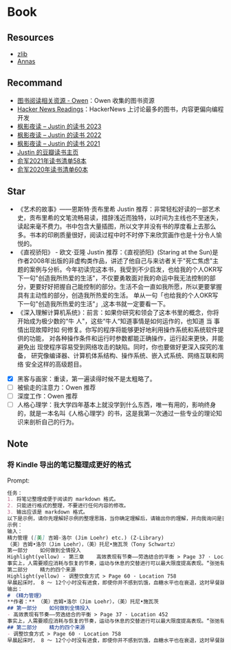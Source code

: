 # Book

## Resources

- [zlib](https://z-library.se/)
- [Annas](https://annas-archive.org/search?q=Query)

## Recommand

- [图书阅读相关资源 - Owen](https://www.owenyoung.com/books-guide/#qi-ta-ren-de-shu-ji-tui-jian-zi-yuan)：Owen 收集的图书资源
- [Hacker News Readings](https://hacker-recommended-books.vercel.app/)：HackerNews 上讨论最多的图书，内容更偏向编程开发
- [枫影夜读 – Justin 的读书 2023](https://justinyan.me/post/5845)
- [枫影夜读 – Justin 的读书 2022](https://justinyan.me/post/5361)
- [枫影夜读 – Justin 的读书 2021](https://justinyan.me/post/4824)
- [Justin 的豆瓣读书主页](https://book.douban.com/people/3113941/)
- [俞军2021年读书清单58本](https://zhuanlan.zhihu.com/p/452506737)
- [俞军2020年读书清单60本](https://zhuanlan.zhihu.com/p/342969562)

## Star

- 《艺术的故事》——恩斯特·贡布里希
Justin 推荐：非常轻松好读的一部艺术史，贡布里希的文笔流畅易读，措辞浅近而独特，以时间为主线也不至迷失，读起来毫不费力。书中包含大量插图，所以文字并没有书的厚度看上去那么多。书本的印刷质量很好，阅读过程中时不时停下来欣赏画作也是十分令人愉悦的。
- 《直视骄阳》 - 欧文·亚隆
Justin 推荐：《直视骄阳》(Staring at the Sun)是作者2008年出版的非虚构类作品，讲述了他自己与来访者关于"死亡焦虑"主题的案例与分析。今年初读完这本书，我受到不少启发，也给我的个人OKR写下一句"创造我所热爱的生活"，不仅要勇敢面对我的命运中我无法控制的部分，更要好好把握自己能控制的部分。生活不会一直如我所愿，所以更要掌握具有主动性的部分，创造我所热爱的生活。
单从一句「也给我的个人OKR写下一句"创造我所热爱的生活"」,这本书就一定要看一下。
- 《深入理解计算机系统》：前言：如果你研究和领会了这本书里的概念，你将开始成为极少数的“牛 人"，这些“牛人“知道事情是如何运作的，也知道 当 事情出现故障时如 何修复。你写的程序将能够更好地利用操作系统和系统软件提供的功能， 对各种操作条件和运行时参数都能正确操作，运行起来更快，并能避免出 现使程序容易受到网络攻击的缺陷。同时，你也要做好更深入探究的准备， 研究像编译器、计算机体系结构、操作系统、嵌入式系统、网络互联和网络 安全这样的高级题目。
- [x] 黑客与画家：重读，第一遍读得时候不是太粗略了。
- [ ] 被偷走的注意力：Owen 推荐
- [ ] 深度工作：Owen 推荐
- [ ] 人格心理学：我大学四年基本上就没学到什么东西，唯一有用的，影响终身的，就是一本名叫《人格心理学》的书，这是我第一次通过一些专业的理论知识来剖析自己的行为。

## Note

### 将 Kindle 导出的笔记整理成更好的格式

Prompt:

```markdown
任务：
1. 将笔记整理成便于阅读的 markdown 格式。
2. 只能进行格式的整理，不要进行任何内容的修改。
3. 输出应该是 markdown 格式。
以下是示例，请你先理解好示例的整理思路，当你确定理解后，请输出你的理解，并向我询问是否可以。如果我认为可以，我将给你完整的笔记内容，请你直接按照整理思路开始整理。
示例：
输入：
精力管理 ([美] 吉姆·洛尔 (Jim Loehr) etc.) (Z-Library)
（美）吉姆•洛尔（Jim Loehr），（美）托尼•施瓦茨（Tony Schwartz）
第一部分    如何做到全情投入
Highlight(yellow) - 第三章    高效表现有节奏——劳逸结合的平衡 > Page 37 · Location 452
事实上，人需要顺应消耗与恢复的节奏，运动与休息的交替进行可以最大限度提高表现。“张弛有度”是全情投入、维持机能和保持健康的关键。
第二部分    精力的四个来源
Highlight(yellow) - 调整饮食方式 > Page 60 · Location 758
早晨起床时， 8 ～ 12个小时没有进食，即使你并不感到饥饿，血糖水平也在衰退，这时早餐就显得尤为重要，它不仅能提高血糖水平，还能强力推动机体新陈代谢。
输出：
# 《精力管理》
**作者：** （美）吉姆•洛尔（Jim Loehr），（美）托尼•施瓦茨
## 第一部分    如何做到全情投入
- 高效表现有节奏——劳逸结合的平衡 > Page 37 · Location 452
事实上，人需要顺应消耗与恢复的节奏，运动与休息的交替进行可以最大限度提高表现。“张弛有度”是全情投入、维持机能和保持健康的关键。
## 第二部分    精力的四个来源
- 调整饮食方式 > Page 60 · Location 758
早晨起床时， 8 ～ 12个小时没有进食，即使你并不感到饥饿，血糖水平也在衰退，这时早餐就显得尤为重要，它不仅能提高血糖水平，还能强力推动机体新陈代谢。
```

